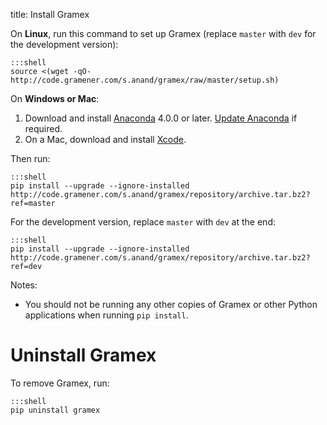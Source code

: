 title: Install Gramex

On **Linux**, run this command to set up Gramex (replace `master` with `dev` for the development version):

    :::shell
    source <(wget -qO- http://code.gramener.com/s.anand/gramex/raw/master/setup.sh)

On **Windows or Mac**:

1. Download and install [Anaconda][anaconda] 4.0.0 or later.
   [Update Anaconda][update] if required.
2. On a Mac, download and install [Xcode][xcode].

Then run:

    :::shell
    pip install --upgrade --ignore-installed http://code.gramener.com/s.anand/gramex/repository/archive.tar.bz2?ref=master

For the development version, replace `master` with `dev` at the end:

    :::shell
    pip install --upgrade --ignore-installed http://code.gramener.com/s.anand/gramex/repository/archive.tar.bz2?ref=dev

[anaconda]: http://continuum.io/downloads
[update]: http://docs.continuum.io/anaconda/install#updating-from-older-anaconda-versions
[xcode]: https://developer.apple.com/xcode/download/

Notes:

- You should not be running any other copies of Gramex or other Python
  applications when running `pip install`.


# Uninstall Gramex

To remove Gramex, run:

    :::shell
    pip uninstall gramex
